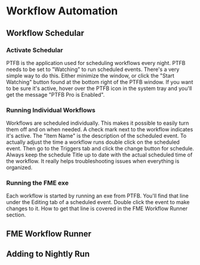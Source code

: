 # Workflow Automation

## Workflow Schedular

### Activate Schedular
PTFB is the application used for scheduling workflows every night. PTFB needs to be set to "Watching" to run scheduled events. There's a very simple way to do this. Either minimize the window, or click the "Start Watching" button found at the bottom right of the PTFB window.
If you want to be sure it's active, hover over the PTFB icon in the system tray and you'll get the message "PTFB Pro is Enabled".

### Running Individual Workflows
Workflows are scheduled individually. This makes it possible to easily turn them off and on when needed. A check mark next to the workflow indicates it's active. The "Item Name" is the description of the scheduled event. To actually adjust the time a workflow runs double click on the scheduled event. Then go to the Triggers tab and click the change button for schedule. Always keep the schedule Title up to date with the actual scheduled time of the workflow. It really helps troubleshooting issues when everything is organized.

### Running the FME exe
Each workflow is started by running an exe from PTFB. You'll find that line under the Editing tab of a scheduled event. Double click the event to make changes to it. How to get that line is covered in the FME Workflow Runner section. 


## FME Workflow Runner

## Adding to Nightly Run


